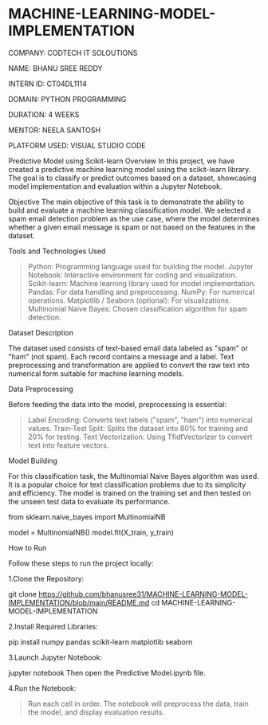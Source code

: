 # MACHINE-LEARNING-MODEL-IMPLEMENTATION

COMPANY: CODTECH IT SOLOUTIONS

NAME: BHANU SREE REDDY

INTERN ID: CT04DL1114

DOMAIN: PYTHON PROGRAMMING

DURATION: 4 WEEKS

MENTOR: NEELA SANTOSH

PLATFORM USED: VISUAL STUDIO CODE

Predictive Model using Scikit-learn
Overview
In this project, we have created a predictive machine learning model using the scikit-learn library. The goal is to classify or predict outcomes based on a dataset, showcasing model implementation and evaluation within a Jupyter Notebook.

Objective
The main objective of this task is to demonstrate the ability to build and evaluate a machine learning classification model. We selected a spam email detection problem as the use case, where the model determines whether a given email message is spam or not based on the features in the dataset.

Tools and Technologies Used

>Python: Programming language used for building the model.
>Jupyter Notebook: Interactive environment for coding and visualization.
>Scikit-learn: Machine learning library used for model implementation.
>Pandas: For data handling and preprocessing.
>NumPy: For numerical operations.
>Matplotlib / Seaborn (optional): For visualizations.
>Multinomial Naive Bayes: Chosen classification algorithm for spam detection.

Dataset Description

The dataset used consists of text-based email data labeled as "spam" or "ham" (not spam). Each record contains a message and a label. Text preprocessing and transformation are applied to convert the raw text into numerical form suitable for machine learning models.

Data Preprocessing

Before feeding the data into the model, preprocessing is essential:

>Label Encoding: Converts text labels ("spam", "ham") into numerical values.
>Train-Test Split: Splits the dataset into 80% for training and 20% for testing.
>Text Vectorization: Using TfidfVectorizer to convert text into feature vectors.

Model Building

For this classification task, the Multinomial Naive Bayes algorithm was used. It is a popular choice for text classification problems due to its simplicity and efficiency. The model is trained on the training set and then tested on the unseen test data to evaluate its performance.

from sklearn.naive_bayes import MultinomialNB

model = MultinomialNB()
model.fit(X_train, y_train)

How to Run

Follow these steps to run the project locally:

1.Clone the Repository:

git clone https://github.com/bhanusree31/MACHINE-LEARNING-MODEL-IMPLEMENTATION/blob/main/README.md
cd MACHINE-LEARNING-MODEL-IMPLEMENTATION

2.Install Required Libraries:

pip install numpy pandas scikit-learn matplotlib seaborn

3.Launch Jupyter Notebook:

jupyter notebook
Then open the Predictive Model.ipynb file.

4.Run the Notebook:

>Run each cell in order.
>The notebook will preprocess the data, train the model, and display evaluation results.
